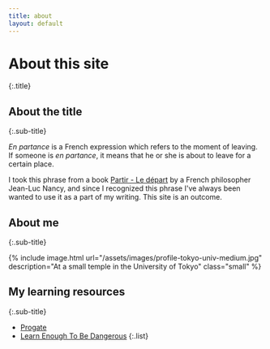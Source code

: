 ```yaml
---
title: about
layout: default
---
```


# About this site
{:.title}

## About the title
{:.sub-title}

*En partance* is a French expression which refers to the moment of leaving. If someone is *en partance*, it means that he or she is about to leave for a certain place.

I took this phrase from a book [Partir - Le départ](https://www.amazon.co.jp/Partir-d%C3%A9part-Jean-Luc-Nancy/dp/2227481811) by a French philosopher Jean-Luc Nancy, and since I recognized this phrase I've always been wanted to use it as a part of my writing. This site is an outcome.



## About me
{:.sub-title}

{% include image.html url="/assets/images/profile-tokyo-univ-medium.jpg" description="At a small temple in the University of Tokyo" class="small" %}


## My learning resources
{:.sub-title}

- [Progate](https://prog-8.com)
- [Learn Enough To Be Dangerous](https://learnenough.com)
{:.list}
